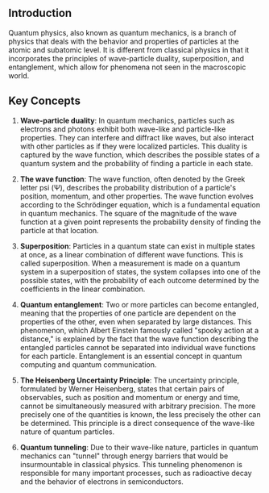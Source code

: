 ## Introduction
Quantum physics, also known as quantum mechanics, is a branch of physics that deals with the behavior and properties of particles at the atomic and subatomic level. It is different from classical physics in that it incorporates the principles of wave-particle duality, superposition, and entanglement, which allow for phenomena not seen in the macroscopic world. 

## Key Concepts

1. **Wave-particle duality**: In quantum mechanics, particles such as electrons and photons exhibit both wave-like and particle-like properties. They can interfere and diffract like waves, but also interact with other particles as if they were localized particles. This duality is captured by the wave function, which describes the possible states of a quantum system and the probability of finding a particle in each state.

2. **The wave function**: The wave function, often denoted by the Greek letter psi (Ψ), describes the probability distribution of a particle's position, momentum, and other properties. The wave function evolves according to the Schrödinger equation, which is a fundamental equation in quantum mechanics. The square of the magnitude of the wave function at a given point represents the probability density of finding the particle at that location.

3. **Superposition**: Particles in a quantum state can exist in multiple states at once, as a linear combination of different wave functions. This is called superposition. When a measurement is made on a quantum system in a superposition of states, the system collapses into one of the possible states, with the probability of each outcome determined by the coefficients in the linear combination.

4. **Quantum entanglement**: Two or more particles can become entangled, meaning that the properties of one particle are dependent on the properties of the other, even when separated by large distances. This phenomenon, which Albert Einstein famously called "spooky action at a distance," is explained by the fact that the wave function describing the entangled particles cannot be separated into individual wave functions for each particle. Entanglement is an essential concept in quantum computing and quantum communication.

5. **The Heisenberg Uncertainty Principle**: The uncertainty principle, formulated by Werner Heisenberg, states that certain pairs of observables, such as position and momentum or energy and time, cannot be simultaneously measured with arbitrary precision. The more precisely one of the quantities is known, the less precisely the other can be determined. This principle is a direct consequence of the wave-like nature of quantum particles.

6. **Quantum tunneling**: Due to their wave-like nature, particles in quantum mechanics can "tunnel" through energy barriers that would be insurmountable in classical physics. This tunneling phenomenon is responsible for many important processes, such as radioactive decay and the behavior of electrons in semiconductors.

